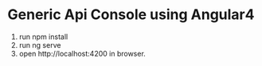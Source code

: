 # Generic Api Console using Angular4

1. run npm install
2. run ng serve
3. open http://localhost:4200 in browser.



